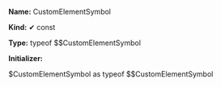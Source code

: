 **Name:** CustomElementSymbol

**Kind:** ✔ const

**Type:** typeof $$CustomElementSymbol

**Initializer:**

$CustomElementSymbol as typeof $$CustomElementSymbol

